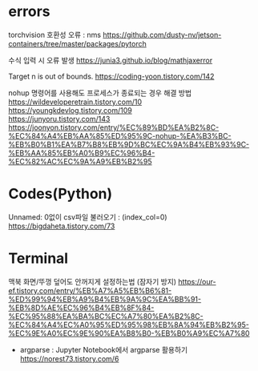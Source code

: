 # errors

torchvision 호환성 오류 : nms
https://github.com/dusty-nv/jetson-containers/tree/master/packages/pytorch

수식 입력 시 오류 발생
https://junia3.github.io/blog/mathjaxerror

Target n is out of bounds.
https://coding-yoon.tistory.com/142

nohup 명령어를 사용해도 프로세스가 종료되는 경우 해결 방법
https://wildeveloperetrain.tistory.com/10  
https://youngkdevlog.tistory.com/109  
https://junyoru.tistory.com/143  
https://joonyon.tistory.com/entry/%EC%89%BD%EA%B2%8C-%EC%84%A4%EB%AA%85%ED%95%9C-nohup-%EA%B3%BC-%EB%B0%B1%EA%B7%B8%EB%9D%BC%EC%9A%B4%EB%93%9C-%EB%AA%85%EB%A0%B9%EC%96%B4-%EC%82%AC%EC%9A%A9%EB%B2%95

# Codes(Python)
Unnamed: 0없이 csv파일 불러오기 : (index_col=0)  
https://bigdaheta.tistory.com/73

# Terminal
맥북 화면/뚜껑 덮어도 안꺼지게 설정하는법 (잠자기 방지)
https://our-ef.tistory.com/entry/%EB%A7%A5%EB%B6%81-%ED%99%94%EB%A9%B4%EB%9A%9C%EA%BB%91-%EB%8D%AE%EC%96%B4%EB%8F%84-%EC%95%88%EA%BA%BC%EC%A7%80%EA%B2%8C-%EC%84%A4%EC%A0%95%ED%95%98%EB%8A%94%EB%B2%95-%EC%9E%A0%EC%9E%90%EA%B8%B0-%EB%B0%A9%EC%A7%80

- argparse : Jupyter Notebook에서 argparse 활용하기
https://norest73.tistory.com/6
